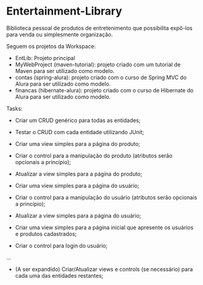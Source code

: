 # Entertainment-Library
Biblioteca pessoal de produtos de entretenimento que possibilita expô-los para venda ou simplesmente organização.

Seguem os projetos da Workspace:

  - EntLib: Projeto principal
  - MyWebProject (maven-tutorial): projeto criado com um tutorial de Maven para ser utilizado como modelo.
  - contas (spring-alura): projeto criado com o curso de Spring MVC do Alura para ser utilizado como modelo.
  - financas (hibernate-alura): projeto criado com o curso de Hibernate do Alura para ser utilizado como modelo.
  
Tasks:

  - Criar um CRUD genérico para todas as entidades;
  - Testar o CRUD com cada entidade utilizando JUnit;
  
  - Criar uma view simples para a página do produto;
  - Criar o control para a manipulação do produto (atributos serão opcionais a princípio);
  - Atualizar a view simples para a página do produto;
  
  - Criar uma view simples para a página do usuário;
  - Criar o control para a manipulação do usuário (atributos serão opcionais a princípio);
  - Atualizar a view simples para a página do usuário;
  
  - Criar uma view simples para a página inicial que apresente os usuários e produtos cadastrados;
  - Criar o control para login do usuário;
  
  ...
  
  - (A ser expandido) Criar/Atualizar views e controls (se necessário) para cada uma das entidades restantes;
